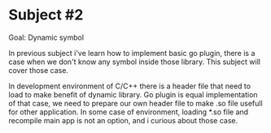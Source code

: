 # Subject #2

Goal: Dynamic symbol

In previous subject i've learn how to implement basic go plugin, there is a case when we don't know any symbol inside those library. This subject will cover those case.

In development environment of C/C++ there is a header file that need to load to make benefit of dynamic library. Go plugin is equal implementation of that case, we need to prepare our own header file to make .so file usefull for other application. In some case of environment, loading *.so file and recompile main app is not an option, and i curious about those case.